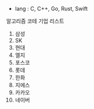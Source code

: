 - lang : C, C++, Go, Rust, Swift










알고리즘 코테 기업 리스트

1. 삼성
2. SK
3. 현대
4. 엘지
5. 포스코
6. 롯데
7. 한화
8. 지에스
9. 카카오
10. 네이버
